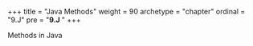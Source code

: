 +++
title = "Java Methods"
weight = 90
archetype = "chapter"
ordinal = "9.J"
pre = "<b>9.J </b>"
+++

Methods in Java
